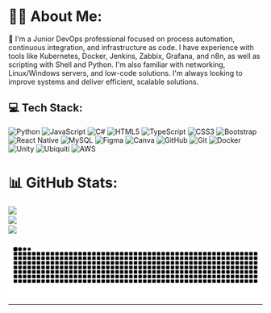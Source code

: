 # 👨‍💻 About Me:
👋 I'm a Junior DevOps professional focused on process automation, continuous integration, and infrastructure as code. I have experience with tools like Kubernetes, Docker, Jenkins, Zabbix, Grafana, and n8n, as well as scripting with Shell and Python. I'm also familiar with networking, Linux/Windows servers, and low-code solutions. I'm always looking to improve systems and deliver efficient, scalable solutions.

## 💻 Tech Stack:
![Python](https://img.shields.io/badge/python-3670A0?style=for-the-badge&logo=python&logoColor=ffdd54) ![JavaScript](https://img.shields.io/badge/javascript-%23323330.svg?style=for-the-badge&logo=javascript&logoColor=%23F7DF1E) ![C#](https://img.shields.io/badge/c%23-%23239120.svg?style=for-the-badge&logo=csharp&logoColor=white) ![HTML5](https://img.shields.io/badge/html5-%23E34F26.svg?style=for-the-badge&logo=html5&logoColor=white) ![TypeScript](https://img.shields.io/badge/typescript-%23007ACC.svg?style=for-the-badge&logo=typescript&logoColor=white) ![CSS3](https://img.shields.io/badge/css3-%231572B6.svg?style=for-the-badge&logo=css3&logoColor=white) ![Bootstrap](https://img.shields.io/badge/bootstrap-%238511FA.svg?style=for-the-badge&logo=bootstrap&logoColor=white) ![React Native](https://img.shields.io/badge/react_native-%2320232a.svg?style=for-the-badge&logo=react&logoColor=%2361DAFB) ![MySQL](https://img.shields.io/badge/mysql-4479A1.svg?style=for-the-badge&logo=mysql&logoColor=white) ![Figma](https://img.shields.io/badge/figma-%23F24E1E.svg?style=for-the-badge&logo=figma&logoColor=white) ![Canva](https://img.shields.io/badge/Canva-%2300C4CC.svg?style=for-the-badge&logo=Canva&logoColor=white) ![GitHub](https://img.shields.io/badge/github-%23121011.svg?style=for-the-badge&logo=github&logoColor=white) ![Git](https://img.shields.io/badge/git-%23F05033.svg?style=for-the-badge&logo=git&logoColor=white) ![Docker](https://img.shields.io/badge/docker-%230db7ed.svg?style=for-the-badge&logo=docker&logoColor=white) ![Unity](https://img.shields.io/badge/unity-%23000000.svg?style=for-the-badge&logo=unity&logoColor=white) ![Ubiquiti](https://img.shields.io/badge/ubiquiti-%230559C9.svg?style=for-the-badge&logo=ubiquiti&logoColor=white) ![AWS](https://img.shields.io/badge/AWS-%23FF9900.svg?style=for-the-badge&logo=amazon-aws&logoColor=white)
# 📊 GitHub Stats:
![](https://github-readme-stats.vercel.app/api?username=Alfr3d022&theme=dark&hide_border=false&include_all_commits=true&count_private=true)<br/>
![](https://github-readme-streak-stats.herokuapp.com/?user=Alfr3d022&theme=dark&hide_border=false)<br/>
![](https://github-readme-stats.vercel.app/api/top-langs/?username=Alfr3d022&theme=dark&hide_border=false&include_all_commits=true&count_private=true&layout=compact)

<picture>
  <source media="(prefers-color-scheme: dark)" srcset="https://raw.githubusercontent.com/Alfr3d022/Alfr3d022/output/github-contribution-grid-snake-dark.svg">
  <source media="(prefers-color-scheme: light)" srcset="https://raw.githubusercontent.com/Alfr3d022/Alfr3d022/output/github-contribution-grid-snake-dark.svg">
  <img align="center" alt="github contribution grid snake animation" src="https://raw.githubusercontent.com/Alfr3d022/Alfr3d022/output/github-contribution-grid-snake.svg">
</picture>

---
